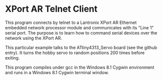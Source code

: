 XPort AR Telnet Client
=====================

This program connects by telnet to a Lantronix XPort AR Ethernet embedded network processor module and communicates with its "Line 1" serial port. The purpose is to learn how to command serial devices over the network using the XPort AR.

This particular example talks to the ATtiny4313_Servo board (see the github entry). It turns the hobby servo to random positions 200 times before exiting.

This program compiles under gcc in the Windows 8.1 Cygwin environment and runs in a Windows 8.1 Cygwin terminal window.
